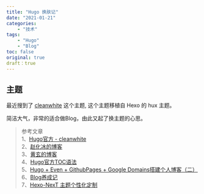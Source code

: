 ```yaml
---
title: "Hugo 换肤记"
date: "2021-01-21"
categories:
    - "技术"
tags:
    - "Hugo"
    - "Blog"
toc: false
original: true
draft：true
---
```


## 主题

最近搜到了 [cleanwhite](https://themes.gohugo.io/hugo-theme-cleanwhite/) 这个主题, 这个主题移植自 Hexo 的 hux 主题。

简洁大气，非常的适合做Blog，由此又起了换主题的心思。

> 参考文章  
> 1、[Hugo官方 - cleanwhite](https://themes.gohugo.io/hugo-theme-cleanwhite/)  
> 2、[赵化冰的博客](https://zhaohuabing.com/)  
> 3、[黄玄的博客](https://huangxuan.me/)  
> 4、[Hugo官方TOC语法](https://www.gohugo.org/doc/extras/toc/)  
> 5、[Hugo + Even + GithubPages + Google Domains搭建个人博客（二）](https://tinocheng.app/post/%E6%90%AD%E5%BB%BA%E4%B8%AA%E4%BA%BA%E5%8D%9A%E5%AE%A22/)  
> 6、[Blog养成记](https://orianna-zzo.github.io/series/blog%E5%85%BB%E6%88%90%E8%AE%B0/)  
> 7、[Hexo-NexT 主题个性化定制](https://st1020.top/hexo-next-theme-customization/)  
>